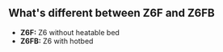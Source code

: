 ## What's different between Z6F and Z6FB
- **Z6F:** Z6 without heatable bed
- **Z6FB:** Z6 with hotbed


